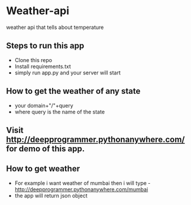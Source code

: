 # Weather-api
weather api that tells about temperature

## Steps to run this app
* Clone this repo
* Install requirements.txt
* simply run app.py and your server will start

## How to get the weather of any state
* your domain+"/"+query
* where query is the name of the state

## Visit http://deepprogrammer.pythonanywhere.com/ for demo of this app.

## How to get weather
* For example i want weather of mumbai then i will type - http://deepprogrammer.pythonanywhere.com/mumbai
* the app will return json object
